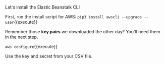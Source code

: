 Let's install the Elastic Beanstalk CLI

First, run the install script for AWS:
`pip3 install awscli --upgrade --user`{{execute}}

Remember those **key pairs** we downloaded the other day? You'll need them in the next step.

`aws configure`{{execute}}

Use the key and secret from your CSV file.